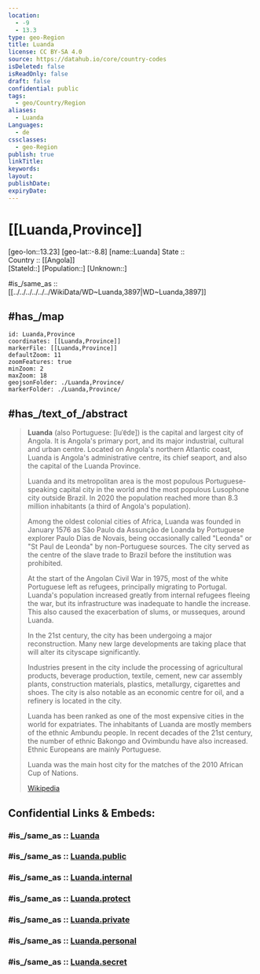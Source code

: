 ```yaml
---
location:
  - -9
  - 13.3
type: geo-Region
title: Luanda
license: CC BY-SA 4.0
source: https://datahub.io/core/country-codes
isDeleted: false
isReadOnly: false
draft: false
confidential: public
tags:
  - geo/Country/Region
aliases:
  - Luanda
Languages:
  - de
cssclasses:
  - geo-Region
publish: true
linkTitle:
keywords:
layout:
publishDate:
expiryDate:
---
```


# [[Luanda,Province]] 

[geo-lon::13.23] 
[geo-lat::-8.8] 
[name::Luanda] 
State ::  
Country :: [[Angola]]  
[StateId::] 
[Population::] 
[Unknown::] 

#is_/same_as :: [[../../../../../../WikiData/WD~Luanda,3897|WD~Luanda,3897]] 

## #has_/map 

```leaflet
id: Luanda,Province
coordinates: [[Luanda,Province]] 
markerFile: [[Luanda,Province]] 
defaultZoom: 11 
zoomFeatures: true 
minZoom: 2 
maxZoom: 18
geojsonFolder: ./Luanda,Province/
markerFolder: ./Luanda,Province/
```

## #has_/text_of_/abstract 

> **Luanda** (also Portuguese: [luˈɐ̃dɐ]) is the capital and largest city of Angola. 
> It is Angola's primary port, and its major industrial, cultural and urban centre. 
> Located on Angola's northern Atlantic coast, Luanda is Angola's administrative centre, 
> its chief seaport, and also the capital of the Luanda Province. 
> 
> Luanda and its metropolitan area is the most populous Portuguese-speaking capital city in the world and the most populous Lusophone city outside Brazil. In 2020 the population reached more than 8.3 million inhabitants (a third of Angola's population).
>
> Among the oldest colonial cities of Africa, Luanda was founded in January 1576 as São Paulo da Assunção de Loanda by Portuguese explorer Paulo Dias de Novais, being occasionally called "Leonda" or "St Paul de Leonda" by non-Portuguese sources. The city served as the centre of the slave trade to Brazil before the institution was prohibited.
>
> At the start of the Angolan Civil War in 1975, most of the white Portuguese left as refugees, principally migrating to Portugal. Luanda's population increased greatly from internal refugees fleeing the war, but its infrastructure was inadequate to handle the increase. This also caused the exacerbation of slums, or musseques, around Luanda.
>
> In the 21st century, the city has been undergoing a major reconstruction. Many new large developments are taking place that will alter its cityscape significantly.
>
> Industries present in the city include the processing of agricultural products, beverage production, textile, cement, new car assembly plants, construction materials, plastics, metallurgy, cigarettes and shoes. The city is also notable as an economic centre for oil, and a refinery is located in the city.
>
> Luanda has been ranked as one of the most expensive cities in the world for expatriates. The inhabitants of Luanda are mostly members of the ethnic Ambundu people. In recent decades of the 21st century, the number of ethnic Bakongo and Ovimbundu have also increased. Ethnic Europeans are mainly Portuguese.
>
> Luanda was the main host city for the matches of the 2010 African Cup of Nations.
>
> [Wikipedia](https://en.wikipedia.org/wiki/Luanda) 

## Confidential Links & Embeds: 

### #is_/same_as :: [Luanda](/_Standards/Earth/Continent/Africa/Africa~South/Angola/Provinces~Angola/Luanda.md) 

### #is_/same_as :: [Luanda.public](/_public/Earth/Continent/Africa/Africa~South/Angola/Provinces~Angola/Luanda.public.md) 

### #is_/same_as :: [Luanda.internal](/_internal/Earth/Continent/Africa/Africa~South/Angola/Provinces~Angola/Luanda.internal.md) 

### #is_/same_as :: [Luanda.protect](/_protect/Earth/Continent/Africa/Africa~South/Angola/Provinces~Angola/Luanda.protect.md) 

### #is_/same_as :: [Luanda.private](/_private/Earth/Continent/Africa/Africa~South/Angola/Provinces~Angola/Luanda.private.md) 

### #is_/same_as :: [Luanda.personal](/_personal/Earth/Continent/Africa/Africa~South/Angola/Provinces~Angola/Luanda.personal.md) 

### #is_/same_as :: [Luanda.secret](/_secret/Earth/Continent/Africa/Africa~South/Angola/Provinces~Angola/Luanda.secret.md)

